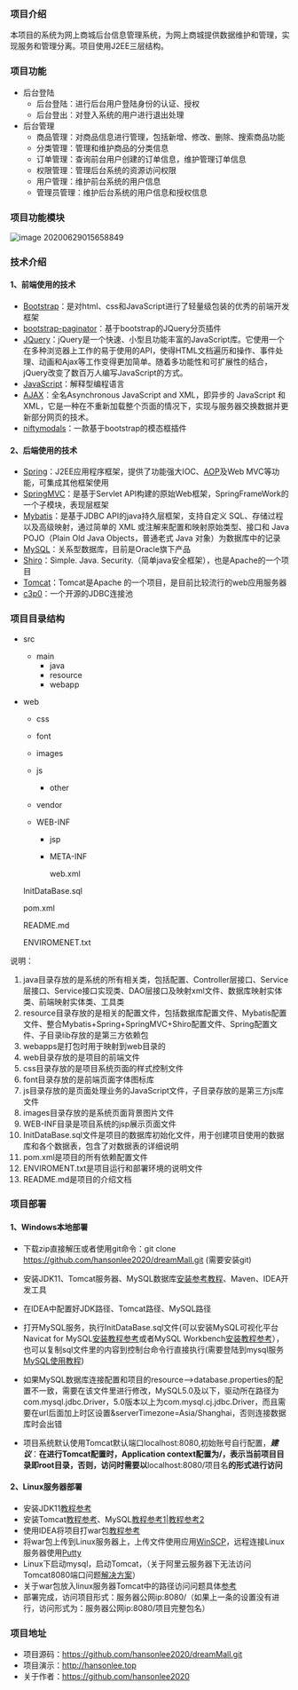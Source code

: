 ### 项目介绍

本项目的系统为网上商城后台信息管理系统，为网上商城提供数据维护和管理，实现服务和管理分离。项目使用J2EE三层结构。

### 项目功能

- 后台登陆
  - 后台登陆：进行后台用户登陆身份的认证、授权
  - 后台登出：对登入系统的用户进行退出处理
- 后台管理
  - 商品管理：对商品信息进行管理，包括新增、修改、删除、搜索商品功能
  - 分类管理：管理和维护商品的分类信息
  - 订单管理：查询前台用户创建的订单信息，维护管理订单信息
  - 权限管理：管理后台系统的资源访问权限
  - 用户管理：维护前台系统的用户信息
  - 管理员管理：维护后台系统的用户信息和授权信息

### 项目功能模块

<img src="https://s1.ax1x.com/2020/06/29/NWCjTH.png" alt="image 20200629015658849" border="0">

### 技术介绍
#### 1、前端使用的技术

- [Bootstrap](https://www.bootcss.com/)：是对html、css和JavaScript进行了轻量级包装的优秀的前端开发框架
- [bootstrap-paginator](https://github.com/lyonlai/bootstrap-paginator)：基于bootstrap的JQuery分页插件
- [JQuery](https://jquery.com/)：jQuery是一个快速、小型且功能丰富的JavaScript库。它使用一个在多种浏览器上工作的易于使用的API，使得HTML文档遍历和操作、事件处理、动画和Ajax等工作变得更加简单。随着多功能性和可扩展性的结合，jQuery改变了数百万人编写JavaScript的方式。
- [JavaScript](https://www.javascript.com/)：解释型编程语言
- [AJAX](https://www.w3school.com.cn/ajax/index.asp)：全名Asynchronous JavaScript and XML，即异步的 JavaScript 和 XML，它是一种在不重新加载整个页面的情况下，实现与服务器交换数据并更新部分网页的技术。
- [niftymodals](https://github.com/foxythemes/jquery-niftymodals)：一款基于bootstrap的模态框插件

#### 2、后端使用的技术

- [Spring](https://spring.io/)：J2EE应用程序框架，提供了功能强大IOC、[AOP](https://baike.baidu.com/item/AOP/1332219)及Web MVC等功能，可集成其他框架使用
- [SpringMVC](https://docs.spring.io/spring/docs/current/spring-framework-reference/web.html)：是基于Servlet API构建的原始Web框架，SpringFrameWork的一个子模块，表现层框架
- [Mybatis](https://mybatis.org/mybatis-3/)：是基于JDBC API的java持久层框架，支持自定义 SQL、存储过程以及高级映射，通过简单的 XML 或注解来配置和映射原始类型、接口和 Java POJO（Plain Old Java Objects，普通老式 Java 对象）为数据库中的记录
- [MySQL](https://www.mysql.com/)：关系型数据库，目前是Oracle旗下产品
- [Shiro](http://shiro.apache.org/)：Simple. Java. Security.（简单java安全框架），也是Apache的一个项目
- [Tomcat](https://tomcat.apache.org/)：Tomcat是Apache 的一个项目，是目前比较流行的web应用服务器
- [c3p0](https://www.mchange.com/projects/c3p0/)：一个开源的JDBC连接池

### 项目目录结构

- src

  - main
    - java
    - resource
    - webapp

- web

  - css

  - font

  - images

  - js

    - other

  - vendor

  - WEB-INF

    - jsp

    - META-INF

      web.xml

  InitDataBase.sql

  pom.xml

  README.md

  ENVIROMENET.txt

说明：

1. java目录存放的是系统的所有相关类，包括配置、Controller层接口、Service层接口、Service接口实现类、DAO层接口及映射xml文件、数据库映射实体类、前端映射实体类、工具类
2. resource目录存放的是相关的配置文件，包括数据库配置文件、Mybatis配置文件、整合Mybatis+Spring+SpringMVC+Shiro配置文件、Spring配置文件、子目录lib存放的是第三方依赖包
3. webapps是打包时用于映射到web目录的
4. web目录存放的是项目的前端文件
5. css目录存放的是项目系统页面的样式控制文件
6. font目录存放的是前端页面字体图标库
7. js目录存放的是页面处理业务的JavaScript文件，子目录存放的是第三方js库文件
8. images目录存放的是系统页面背景图片文件
9. WEB-INF目录是项目系统的jsp展示页面文件
10. InitDataBase.sql文件是项目的数据库初始化文件，用于创建项目使用的数据库和各个数据表，包含了对数据表的详细说明
11. pom.xml是项目的所有依赖配置文件
12. ENVIROMENT.txt是项目运行和部署环境的说明文件
13. README.md是项目的介绍文档

### 项目部署

#### 1、Windows本地部署

- 下载zip直接解压或者使用git命令：git clone https://github.com/hansonlee2020/dreamMall.git (需要安装git)
- 安装JDK11、Tomcat服务器、MySQL数据库[安装参考教程](https://www.cnblogs.com/BoKeYuan259/p/10966137.html)、Maven、IDEA开发工具

- 在IDEA中配置好JDK路径、Tomcat路径、MySQL路径
- 打开MySQL服务，执行InitDataBase.sql文件(可以安装MySQL可视化平台Navicat for MySQL[安装教程参考](https://www.cnblogs.com/runw/p/12255962.html)或者MySQL Workbench[安装教程参考](https://dev.mysql.com/downloads/workbench/)），也可以复制sql文件里的内容到控制台命令行直接执行(需要登陆到mysql服务[MySQL使用教程](https://www.cnblogs.com/shierlou-123/p/11207508.html))
- 如果MySQL数据库连接配置和项目的resource-->database.properties的配置不一致，需要在该文件里进行修改，MySQL5.0及以下，驱动所在路径为com.mysql.jdbc.Driver，5.0版本以上为com.mysql.cj.jdbc.Driver，而且需要在url后面加上时区设置&serverTimezone=Asia/Shanghai，否则连接数据库时会出错
- 项目系统默认使用Tomcat默认端口localhost:8080,初始账号自行配置，***建议***：**在进行Tomcat配置时，Application context配置为/，表示当前项目目录即root目录，否则，访问时需要以**localhost:8080/项目名**的形式进行访问**

#### 2、Linux服务器部署

- 安装JDK11[教程参考](https://www.cnblogs.com/xiaoyiStudent/p/12250305.html)
- 安装Tomcat[教程参考](https://www.jianshu.com/p/dfddbd8da05d)、MySQL[教程参考1](https://blog.csdn.net/qq_39170130/article/details/87938755)|[教程参考2](https://blog.csdn.net/weixin_39082031/article/details/105783765)
- 使用IDEA将项目打war包[教程参考](https://www.bilibili.com/video/BV1ra4y1i7wi)
- 将war包上传到Linux服务器上，上传文件使用应用[WinSCP](https://winscp.net/eng/docs/lang:chs)，远程连接Linux服务器使用[Putty](https://www.chiark.greenend.org.uk/~sgtatham/putty/)
- Linux下启动mysql，启动Tomcat，（关于阿里云服务器下无法访问Tomcat8080端口问题[解决方案](https://blog.csdn.net/xl715/article/details/83623884)）
- 关于war包放入linux服务器Tomcat中的路径访问问题具体[参考](https://www.jb51.net/article/185065.htm)
- 部署完成，访问项目形式：服务器公网ip:8080/（如果上一条的设置没有进行，访问形式为：服务器公网ip:8080/项目完整包名）

### 项目地址

- 项目源码：https://github.com/hansonlee2020/dreamMall.git
- 项目演示：http://hansonlee.top
- 关于作者：https://github.com/hansonlee2020
